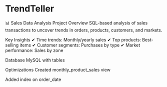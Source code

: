 # TrendTeller
📊 Sales Data Analysis
Project Overview
SQL-based analysis of sales transactions to uncover trends in orders, products, customers, and markets.

Key Insights
✔ Time trends: Monthly/yearly sales
✔ Top products: Best-selling items
✔ Customer segments: Purchases by type
✔ Market performance: Sales by zone

Database
MySQL with tables

Optimizations
Created monthly_product_sales view

Added index on order_date

